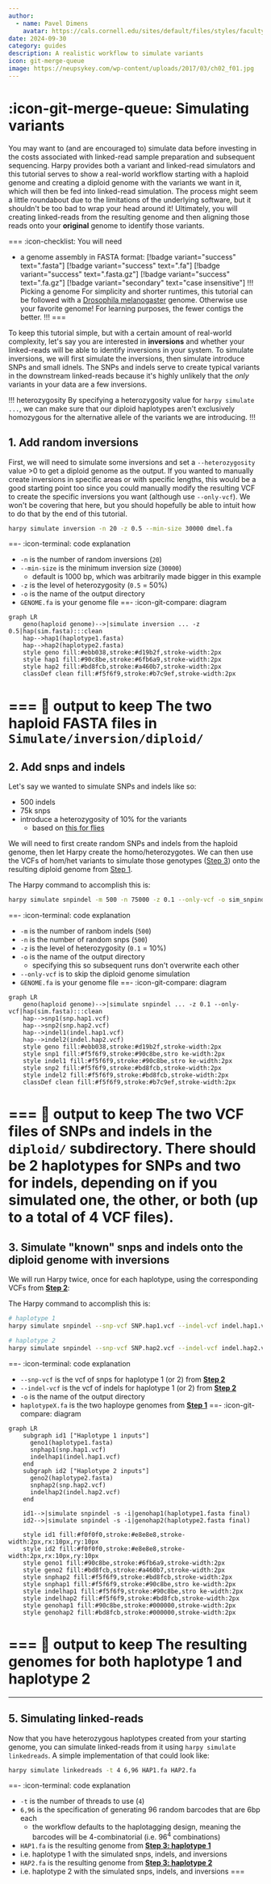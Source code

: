 ```yaml
---
author: 
  - name: Pavel Dimens
    avatar: https://cals.cornell.edu/sites/default/files/styles/faculty/public/2024-09/afs-headshot-high-res-2cropped_0.jpg
date: 2024-09-30
category: guides
description: A realistic workflow to simulate variants
icon: git-merge-queue
image: https://neupsykey.com/wp-content/uploads/2017/03/ch02_f01.jpg
---
```


# :icon-git-merge-queue: Simulating variants
You may want to (and are encouraged to) simulate data before investing in the
costs associated with linked-read sample preparation and subsequent sequencing. 
Harpy provides both a variant and linked-read simulators and this tutorial serves to
show a real-world workflow starting with a haploid genome and creating a diploid genome
with the variants we want in it, which will then be fed into linked-read simulation. The
process might seem a little roundabout due to the limitations of the underlying software,
but it shouldn't be too bad to wrap your head around it! Ultimately, you will creating
linked-reads from the resulting genome and then aligning those reads onto your **original**
genome to identify those variants.

===  :icon-checklist: You will need
- a genome assembly in FASTA format: [!badge variant="success" text=".fasta"] [!badge variant="success" text=".fa"] [!badge variant="success" text=".fasta.gz"] [!badge variant="success" text=".fa.gz"] [!badge variant="secondary" text="case insensitive"]
!!! Picking a genome
For simplicity and shorter runtimes, this tutorial can be followed with a [Drosophila melanogaster](https://www.ncbi.nlm.nih.gov/datasets/genome/GCF_000001215.4/)
genome. Otherwise use your favorite genome! For learning purposes, the fewer contigs the better.
!!!
===

To keep this tutorial simple, but with a certain amount of real-world complexity, let's say you are interested in **inversions** and
whether your linked-reads will be able to identify inversions in your system. To simulate inversions, we will first simulate the inversions,
then simulate introduce SNPs and small idnels. The SNPs and indels serve to create typical variants in the downstream linked-reads because it's highly
unlikely that the _only_ variants in your data are a few inversions. 

!!! heterozygosity
By specifying a heterozygosity value for `harpy simulate ...`, we can make sure that our diploid haplotypes aren't exclusively homozygous for the alternative allele of the variants we are introducing.
!!!

## 1. Add random inversions
First, we will need to simulate some inversions and set a `--heterozygosity` value >0 to get a diploid genome as the output.
If you wanted to manually create inversions in specific areas or with specific lengths, this would be a good starting point too since
you could manually modify the resulting VCF to create the specific inversions you want (although use `--only-vcf`). We won't be covering
that here, but you should hopefully be able to intuit how to do that by the end of this tutorial.

```bash
harpy simulate inversion -n 20 -z 0.5 --min-size 30000 dmel.fa
```
==- :icon-terminal: code explanation
- `-n` is the number of random inversions (`20`)
- `--min-size` is the minimum inversion size (`30000`)
    - default is 1000 bp, which was arbitrarily made bigger in this example
- `-z` is the level of heterozygosity (`0.5` = 50%)
- `-o` is the name of the output directory
- `GENOME.fa` is your genome file
==- :icon-git-compare: diagram
```mermaid
graph LR
    geno(haploid genome)-->|simulate inversion ... -z 0.5|hap(sim.fasta):::clean
    hap-->hap1(haplotype1.fasta)
    hap-->hap2(haplotype2.fasta)
    style geno fill:#ebb038,stroke:#d19b2f,stroke-width:2px
    style hap1 fill:#90c8be,stroke:#6fb6a9,stroke-width:2px
    style hap2 fill:#bd8fcb,stroke:#a460b7,stroke-width:2px
    classDef clean fill:#f5f6f9,stroke:#b7c9ef,stroke-width:2px
```
=== 📝 output to keep
The two haploid FASTA files in `Simulate/inversion/diploid/`
===

## 2. Add snps and indels
Let's say we wanted to simulate SNPs and indels like so:
- 500 indels
- 75k snps
- introduce a heterozygosity of 10% for the variants
  - based on [this for flies](https://www.ncbi.nlm.nih.gov/pmc/articles/PMC1203202/pdf/255.pdf)

We will need to first create random SNPs and indels from the haploid genome, then let Harpy create
the homo/heterozygotes. We can then use the VCFs of hom/het variants to simulate those genotypes ([Step 3](#3-simulate-known-snps-and-indels-onto-the-diploid-genome-with-inversions)) onto
the resulting diploid genome from [Step 1](#1-add-random-inversions).

The Harpy command to accomplish this is:
```bash
harpy simulate snpindel -m 500 -n 75000 -z 0.1 --only-vcf -o sim_snpindel GENOME.fa
```
==- :icon-terminal: code explanation
- `-m` is the number of ranbom indels (`500`)
- `-n` is the number of random snps (`500`)
- `-z` is the level of heterozygosity (`0.1` = 10%)
- `-o` is the name of the output directory
    - specifying this so subsequent runs don't overwrite each other
- `--only-vcf` is to skip the diploid genome simulation
- `GENOME.fa` is your genome file
==- :icon-git-compare: diagram
```mermaid
graph LR
    geno(haploid genome)-->|simulate snpindel ... -z 0.1 --only-vcf|hap(sim.fasta):::clean
    hap-->snp1(snp.hap1.vcf)
    hap-->snp2(snp.hap2.vcf)
    hap-->indel1(indel.hap1.vcf)
    hap-->indel2(indel.hap2.vcf)
    style geno fill:#ebb038,stroke:#d19b2f,stroke-width:2px
    style snp1 fill:#f5f6f9,stroke:#90c8be,stro ke-width:2px
    style indel1 fill:#f5f6f9,stroke:#90c8be,stro ke-width:2px
    style snp2 fill:#f5f6f9,stroke:#bd8fcb,stroke-width:2px
    style indel2 fill:#f5f6f9,stroke:#bd8fcb,stroke-width:2px
    classDef clean fill:#f5f6f9,stroke:#b7c9ef,stroke-width:2px
```
=== 📝 output to keep
The two VCF files of SNPs and indels in the `diploid/` subdirectory. There should be 2 haplotypes for SNPs and two for indels, depending
on if you simulated one, the other, or both (up to a total of 4 VCF files).
===

## 3. Simulate "known" snps and indels onto the diploid genome with inversions
We will run Harpy twice, once for each haplotype, using the corresponding VCFs from [**Step 2**](#2-add-snps-and-indels):

The Harpy command to accomplish this is:
```bash
# haplotype 1
harpy simulate snpindel --snp-vcf SNP.hap1.vcf --indel-vcf indel.hap1.vcf -o sim_snp_hap1 haplotype1.fa

# haplotype 2
harpy simulate snpindel --snp-vcf SNP.hap2.vcf --indel-vcf indel.hap2.vcf -o sim_snp_hap2 haplotype2.fa
```
==- :icon-terminal: code explanation
- `--snp-vcf` is the vcf of snps for haplotype 1 (or 2) from [**Step 2**](#2-add-snps-and-indels)
- `--indel-vcf` is the vcf of indels for haplotype 1 (or 2) from [**Step 2**](#2-add-snps-and-indels)
- `-o` is the name of the output directory
- `haplotypeX.fa` is the two haploype genomes from  [**Step 1**](#1-add-random-inversions)
==- :icon-git-compare: diagram
```mermaid
graph LR
    subgraph id1 ["Haplotype 1 inputs"]
      geno1(haplotype1.fasta)
      snphap1(snp.hap1.vcf)
      indelhap1(indel.hap1.vcf)
    end
    subgraph id2 ["Haplotype 2 inputs"]
      geno2(haplotype2.fasta)
      snphap2(snp.hap2.vcf)
      indelhap2(indel.hap2.vcf)
    end

    id1-->|simulate snpindel -s -i|genohap1(haplotype1.fasta final)
    id2-->|simulate snpindel -s -i|genohap2(haplotype2.fasta final)

    style id1 fill:#f0f0f0,stroke:#e8e8e8,stroke-width:2px,rx:10px,ry:10px
    style id2 fill:#f0f0f0,stroke:#e8e8e8,stroke-width:2px,rx:10px,ry:10px
    style geno1 fill:#90c8be,stroke:#6fb6a9,stroke-width:2px
    style geno2 fill:#bd8fcb,stroke:#a460b7,stroke-width:2px
    style snphap2 fill:#f5f6f9,stroke:#bd8fcb,stroke-width:2px
    style snphap1 fill:#f5f6f9,stroke:#90c8be,stro ke-width:2px
    style indelhap1 fill:#f5f6f9,stroke:#90c8be,stro ke-width:2px
    style indelhap2 fill:#f5f6f9,stroke:#bd8fcb,stroke-width:2px
    style genohap1 fill:#90c8be,stroke:#000000,stroke-width:2px
    style genohap2 fill:#bd8fcb,stroke:#000000,stroke-width:2px
```
=== 📝 output to keep
The resulting genomes for both haplotype 1 and haplotype 2
===
-------

## 5. Simulating linked-reads
Now that you have heterozygous haplotypes created from your starting genome, you can simulate linked-reads from it using
`harpy simulate linkedreads`. A simple implementation of that could look like:
```bash
harpy simulate linkedreads -t 4 6,96 HAP1.fa HAP2.fa
```
==- :icon-terminal: code explanation
- `-t` is the number of threads to use (`4`)
- `6,96` is the specification of generating 96 random barcodes that are 6bp each
  - the workflow defaults to the haplotagging design, meaning the barcodes will be 4-combinatorial (i.e. $96^4$ combinations)
- `HAP1.fa` is the resulting genome from [**Step 3: haplotype 1**](#3-simulate-known-snps-and-indels-onto-the-diploid-genome-with-inversions)
 - i.e. haplotype 1 with the simulated snps, indels, and inversions
- `HAP2.fa` is the resulting genome from [**Step 3: haplotype 2**](#3-simulate-known-snps-and-indels-onto-the-diploid-genome-with-inversions)
 - i.e. haplotype 2 with the simulated snps, indels, and inversions
===
